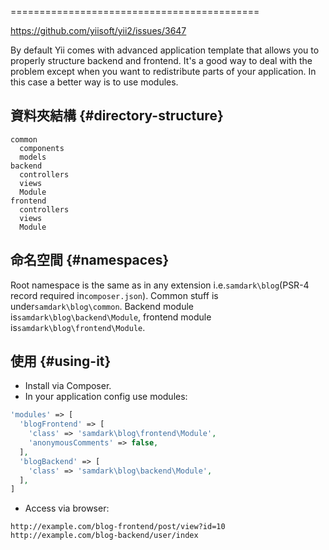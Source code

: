 ===========================================

https://github.com/yiisoft/yii2/issues/3647

By default Yii comes with advanced application template that allows you to properly structure backend and frontend. It's a good way to deal with the problem except when you want to redistribute parts of your application. In this case a better way is to use modules.

## 資料夾結構 {#directory-structure}

```
common
  components
  models
backend
  controllers
  views
  Module
frontend
  controllers
  views
  Module
```

## 命名空間 {#namespaces}

Root namespace is the same as in any extension i.e.`samdark\blog`\(PSR-4 record required in`composer.json`\). Common stuff is under`samdark\blog\common`. Backend module is`samdark\blog\backend\Module`, frontend module is`samdark\blog\frontend\Module`.

## 使用 {#using-it}

* Install via Composer.
* In your application config use modules:

```php
'modules' => [
  'blogFrontend' => [
    'class' => 'samdark\blog\frontend\Module',
    'anonymousComments' => false,
  ],
  'blogBackend' => [
    'class' => 'samdark\blog\backend\Module',
  ],
]
```

* Access via browser:

```
http://example.com/blog-frontend/post/view?id=10
http://example.com/blog-backend/user/index

```



